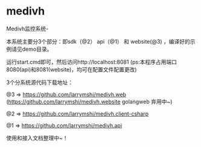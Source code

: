 # medivh
Medivh监控系统-

本系统主要分3个部分：即sdk（@2） api（@1） 和 website(@3)  ，编译好的示例请见demo目录。

运行start.cmd即可，然后访问http://localhost:8081 (ps:本程序占用端口8080(api)和8081(website)，均可在配置文件配置更改)


3个分系统源代码下载地址：

@3 => https://github.com/larrymshi/medivh.web (https://github.com/larrymshi/medivh.website golangweb 弃用中~)

@2 => https://github.com/larrymshi/medivh.client-csharp

@1 => https://github.com/larrymshi/medivh.api


使用和接入文档整理中~！
